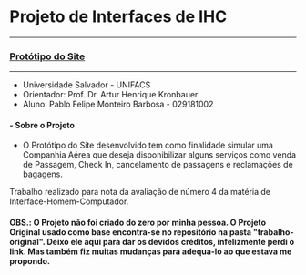 # Projeto de Interfaces de IHC
---
### [Protótipo do Site]()
---
- Universidade Salvador - UNIFACS 
- Orientador: Prof. Dr. Artur Henrique Kronbauer
- Aluno: Pablo Felipe Monteiro Barbosa - 029181002 

#### - Sobre o Projeto
   - O Protótipo do Site desenvolvido tem como finalidade simular uma Companhia Aérea que deseja disponibilizar alguns serviços como venda de Passagem, Check In, cancelamento de passagens e reclamações de bagagens.  

Trabalho realizado para nota da avaliação de número 4 da matéria de Interface-Homem-Computador.

#### OBS.: O Projeto não foi criado do zero por minha pessoa. O Projeto Original usado como base encontra-se no repositório na pasta "trabalho-original". Deixo ele aqui para dar os devidos créditos, infelizmente perdi o link. Mas também fiz muitas mudanças para adequa-lo ao que estava me propondo.
